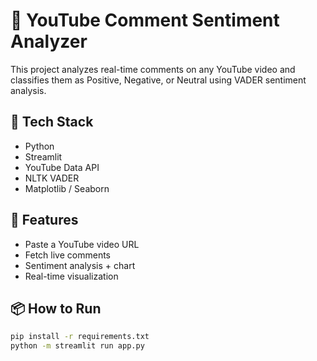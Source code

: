 # 🎥 YouTube Comment Sentiment Analyzer

This project analyzes real-time comments on any YouTube video and classifies them as Positive, Negative, or Neutral using VADER sentiment analysis.

## 🔧 Tech Stack
- Python
- Streamlit
- YouTube Data API
- NLTK VADER
- Matplotlib / Seaborn

## 🚀 Features
- Paste a YouTube video URL
- Fetch live comments
- Sentiment analysis + chart
- Real-time visualization

## 📦 How to Run
```bash
pip install -r requirements.txt
python -m streamlit run app.py
